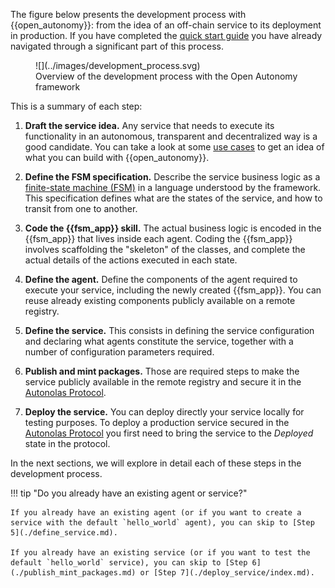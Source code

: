 The figure below presents the development process with {{open_autonomy}}: from the idea of an off-chain service to its deployment in production. If you have completed the [quick start guide](../quick_start) you have already navigated through a significant part of this process.

<figure markdown>
![](../images/development_process.svg)
<figcaption>Overview of the development process with the Open Autonomy framework</figcaption>
</figure>

This is a summary of each step:

1. **Draft the service idea.** Any service that needs to execute its functionality in an autonomous, transparent and decentralized way is a good candidate. You can take a look at some [use cases](../get_started/use_cases.md) to get an idea of what you can build with {{open_autonomy}}.

2. **Define the FSM specification.** Describe the service business logic as a [finite-state machine (FSM)](../key_concepts/fsm.md) in a language understood by the framework. This specification defines what are the states of the service, and how to transit from one to another.

3. **Code the {{fsm_app}} skill.** The actual business logic is encoded in the {{fsm_app}} that lives inside each agent. Coding the {{fsm_app}} involves scaffolding the "skeleton" of the classes, and complete the actual details of the actions executed in each state.

4. **Define the agent.** Define the components of the agent required to execute your service, including the newly created {{fsm_app}}. You can reuse already existing components publicly available on a remote registry.

5. **Define the service.** This consists in defining the service configuration and declaring what agents constitute the service, together with a number of configuration parameters required.

6. **Publish and mint packages.** Those are required steps to make the service publicly available in the remote registry and secure it in the [Autonolas Protocol](https://docs.autonolas.network/protocol/).

7. **Deploy the service.** You can deploy directly your service locally for testing purposes. To deploy a production service secured in the [Autonolas Protocol](https://docs.autonolas.network/protocol/) you first need to bring the service to the _Deployed_ state in the protocol.

In the next sections, we will explore in detail each of these steps in the development process.


!!! tip "Do you already have an existing agent or service?"
    	
    If you already have an existing agent (or if you want to create a service with the default `hello_world` agent), you can skip to [Step 5](./define_service.md).
    	
    If you already have an existing service (or if you want to test the default `hello_world` service), you can skip to [Step 6](./publish_mint_packages.md) or [Step 7](./deploy_service/index.md).
